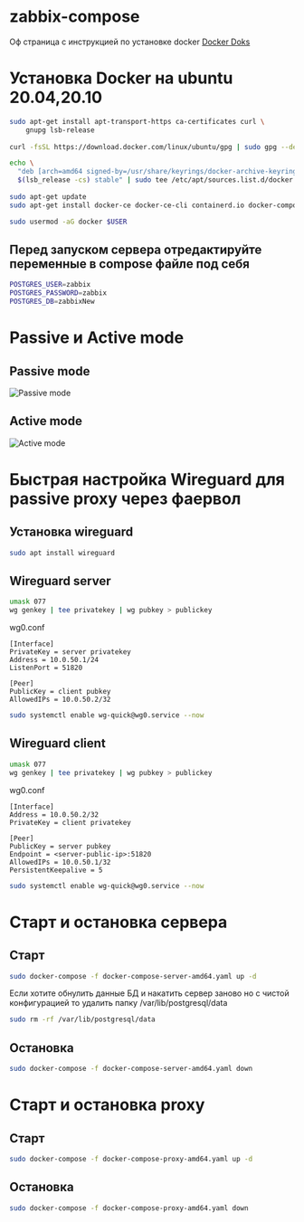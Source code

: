 # zabbix-compose

Оф страница с инструкцией по установке docker
[Docker Doks](https://docs.docker.com/engine/install/ubuntu/)

# Установка Docker на ubuntu 20.04,20.10
```bash
sudo apt-get install apt-transport-https ca-certificates curl \
    gnupg lsb-release
	
curl -fsSL https://download.docker.com/linux/ubuntu/gpg | sudo gpg --dearmor -o /usr/share/keyrings/docker-archive-keyring.gpg

echo \
  "deb [arch=amd64 signed-by=/usr/share/keyrings/docker-archive-keyring.gpg] https://download.docker.com/linux/ubuntu \
  $(lsb_release -cs) stable" | sudo tee /etc/apt/sources.list.d/docker.list > /dev/null
  
sudo apt-get update
sudo apt-get install docker-ce docker-ce-cli containerd.io docker-compose

sudo usermod -aG docker $USER
```

## Перед запуском сервера отредактируйте переменные в compose файле под себя
```bash
POSTGRES_USER=zabbix
POSTGRES_PASSWORD=zabbix
POSTGRES_DB=zabbixNew
```

# Passive и Active mode
## Passive mode
![Passive mode](https://github.com/vanohaker/zabbix-compose/blob/bc7653820f84f6b5749cee3c87a9d88d12893ffe/files/passive%20proxy.png)

## Active mode
![Active mode](https://github.com/vanohaker/zabbix-compose/blob/bc7653820f84f6b5749cee3c87a9d88d12893ffe/files/active%20proxy.png)

# Быстрая настройка Wireguard для passive proxy через фаервол
## Установка wireguard
```bash
sudo apt install wireguard
```
## Wireguard server
```bash
umask 077
wg genkey | tee privatekey | wg pubkey > publickey
```
wg0.conf
```
[Interface]
PrivateKey = server privatekey
Address = 10.0.50.1/24
ListenPort = 51820

[Peer]
PublicKey = client pubkey
AllowedIPs = 10.0.50.2/32
```
```bash
sudo systemctl enable wg-quick@wg0.service --now
```
## Wireguard client
```bash
umask 077
wg genkey | tee privatekey | wg pubkey > publickey
```
wg0.conf
```
[Interface]
Address = 10.0.50.2/32
PrivateKey = client privatekey

[Peer]
PublicKey = server pubkey
Endpoint = <server-public-ip>:51820
AllowedIPs = 10.0.50.1/32
PersistentKeepalive = 5
```
```bash
sudo systemctl enable wg-quick@wg0.service --now
```
# Старт и остановка сервера

## Старт
```bash
sudo docker-compose -f docker-compose-server-amd64.yaml up -d
```

Если хотите обнулить данные БД и накатить сервер заново но с чистой конфигурацией то удалить папку /var/lib/postgresql/data
```bash
sudo rm -rf /var/lib/postgresql/data
```

## Остановка
```bash
sudo docker-compose -f docker-compose-server-amd64.yaml down
```

# Старт и остановка proxy
## Старт
```bash
sudo docker-compose -f docker-compose-proxy-amd64.yaml up -d
```

## Остановка
```bash
sudo docker-compose -f docker-compose-proxy-amd64.yaml down
```
